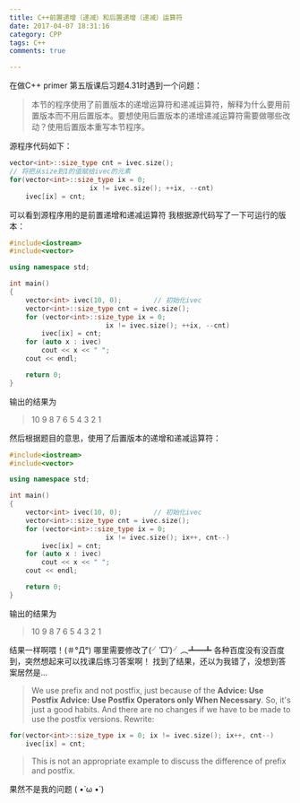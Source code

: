 ```yaml
---
title: C++前置递增（递减）和后置递增（递减）运算符
date: 2017-04-07 18:31:16
category: CPP
tags: C++
comments: true

---
```


在做C++ primer 第五版课后习题4.31时遇到一个问题：
> 本节的程序使用了前置版本的递增运算符和递减运算符，解释为什么要用前置版本而不用后置版本。要想使用后置版本的递增递减运算符需要做哪些改动？使用后置版本重写本节程序。

<!--more-->

源程序代码如下：
```c++
vector<int>::size_type cnt = ivec.size();
// 将把从size到1的值赋给ivec的元素
for(vector<int>::size_type ix = 0;
                    ix != ivec.size(); ++ix, --cnt)
    ivec[ix] = cnt;
```
可以看到源程序用的是前置递增和递减运算符
我根据源代码写了一下可运行的版本：
```c++
#include<iostream>
#include<vector>

using namespace std;

int main()
{
	vector<int> ivec(10, 0);        // 初始化ivec
	vector<int>::size_type cnt = ivec.size();
	for (vector<int>::size_type ix = 0; 
	                    ix != ivec.size(); ++ix, --cnt)
		ivec[ix] = cnt;
	for (auto x : ivec)
		cout << x << " ";
	cout << endl;

	return 0;
}
```
输出的结果为
> 10 9 8 7 6 5 4 3 2 1

然后根据题目的意思，使用了后置版本的递增和递减运算符：
```c++
#include<iostream>
#include<vector>

using namespace std;

int main()
{
	vector<int> ivec(10, 0);        // 初始化ivec
	vector<int>::size_type cnt = ivec.size();
	for (vector<int>::size_type ix = 0; 
	                    ix != ivec.size(); ix++, cnt--)
		ivec[ix] = cnt;
	for (auto x : ivec)
		cout << x << " ";
	cout << endl;

	return 0;
}
```
输出的结果为
> 10 9 8 7 6 5 4 3 2 1

结果一样啊喂！(＃°Д°)
哪里需要修改了(╯‵□′)╯︵┻━┻
各种百度没有没百度到，突然想起来可以找课后练习答案啊！
找到了结果，还以为我错了，没想到答案居然是...

> We use prefix and not postfix, just because of the **Advice: Use Postfix   Advice: Use Postfix Operators only When Necessary**.
So, it's just a good habits. And there are no changes if we have to be made to use the postfix versions. Rewrite: 
```c++
for(vector<int>::size_type ix = 0; ix != ivec.size(); ix++, cnt--)  
    ivec[ix] = cnt; 
```
> This is not an appropriate example to discuss the difference of prefix and postfix.

果然不是我的问题 ( •̀ ω •́ )

